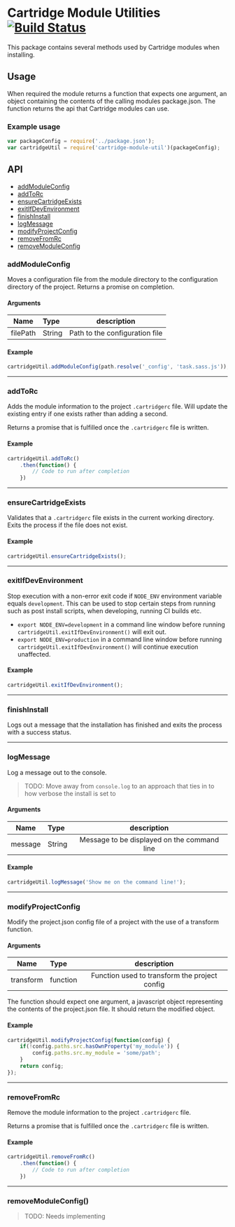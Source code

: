 # Cartridge Module Utilities [![Build Status](https://travis-ci.org/cartridge/cartridge-module-util.svg?branch=master)](https://travis-ci.org/cartridge/cartridge-module-util)

This package contains several methods used by Cartridge modules when installing.

## Usage
When required the module returns a function that expects one argument, an object containing the contents of the calling modules package.json.
The function returns the api that Cartridge modules can use.

### Example usage

```javascript
var packageConfig = require('../package.json');
var cartridgeUtil = require('cartridge-module-util')(packageConfig);
```

API
-------
- [addModuleConfig](#addModuleConfig)
- [addToRc](#addToRc)
- [ensureCartridgeExists](#ensureCartridgeExists)
- [exitIfDevEnvironment](#exitIfDevEnvironment)
- [finishInstall](#finishInstall)
- [logMessage](#logMessage)
- [modifyProjectConfig](#modifyProjectConfig)
- [removeFromRc](#removeFromRc)
- [removeModuleConfig](#removeModuleConfig)


### addModuleConfig
Moves a configuration file from the module directory to the configuration directory of the project. Returns a promise on completion.

#### Arguments
| Name        | Type        | description                    |
| ----------- |:----------- |:------------------------------:|
| filePath    | String      | Path to the configuration file |

#### Example
```javascript
cartridgeUtil.addModuleConfig(path.resolve('_config', 'task.sass.js'));
```


-------


### addToRc

Adds the module information to the project `.cartridgerc` file. Will update the existing entry if one exists rather than adding a second.

Returns a promise that is fulfilled once the `.cartridgerc` file is written.

#### Example
```javascript
cartridgeUtil.addToRc()
	.then(function() {
		// Code to run after completion
	})
```


-------


### ensureCartridgeExists
Validates that a `.cartridgerc` file exists in the current working directory. Exits the process if the file does not exist.

#### Example

```javascript
cartridgeUtil.ensureCartridgeExists();
```

-------


### exitIfDevEnvironment
Stop execution with a non-error exit code if `NODE_ENV` environment variable equals `development`. This can be used to stop certain steps from running such as post install scripts, when developing, running CI builds etc.

* `export NODE_ENV=development` in a command line window before running `cartridgeUtil.exitIfDevEnvironment()` will exit out.
* `export NODE_ENV=production` in a command line window before running `cartridgeUtil.exitIfDevEnvironment()` will continue execution unaffected.

#### Example

```javascript
cartridgeUtil.exitIfDevEnvironment();
```

-------


### finishInstall
Logs out a message that the installation has finished and exits the process with a success status.


-------


### logMessage
Log a message out to the console.

> TODO: Move away from `console.log` to an approach that ties in to how verbose the install is set to

#### Arguments
| Name        | Type        | description                     |
| ----------- |:----------- |:-------------------------------:|
| message     | String      | Message to be displayed on the command line |

#### Example
```javascript
cartridgeUtil.logMessage('Show me on the command line!');
```


-------


### modifyProjectConfig
Modify the project.json config file of a project with the use of a transform function.

#### Arguments
| Name        | Type        | description                     |
| ----------- |:----------- |:-------------------------------:|
| transform   | function    | Function used to transform the project config |

The function should expect one argument, a javascript object representing the contents of the project.json file. It should return the modified object.

#### Example
```javascript
cartridgeUtil.modifyProjectConfig(function(config) {
	if(!config.paths.src.hasOwnProperty('my_module')) {
		config.paths.src.my_module = 'some/path';
	}
	return config;
});
```


-------


### removeFromRc
Remove the module information to the project `.cartridgerc` file.

Returns a promise that is fulfilled once the `.cartridgerc` file is written.

#### Example
```javascript
cartridgeUtil.removeFromRc()
	.then(function() {
		// Code to run after completion
	})
```

-------


### removeModuleConfig()
> TODO: Needs implementing
